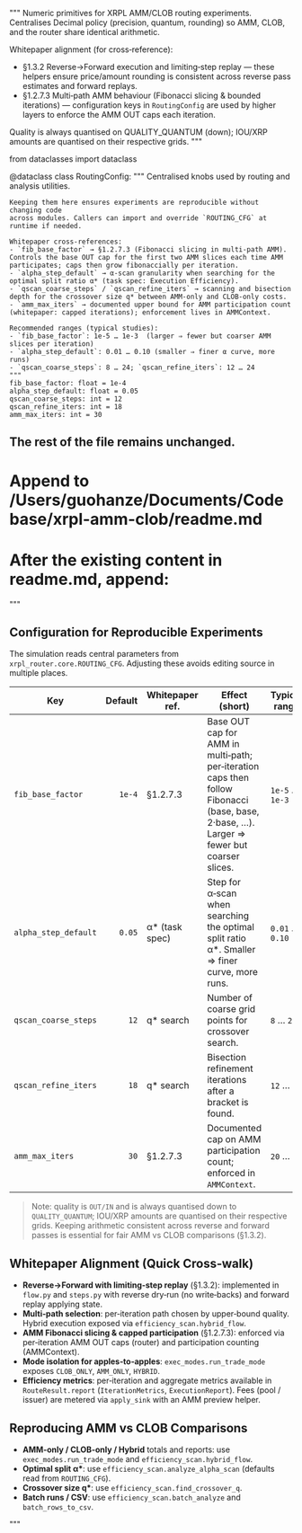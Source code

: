 """
Numeric primitives for XRPL AMM/CLOB routing experiments.
Centralises Decimal policy (precision, quantum, rounding) so AMM, CLOB, and the router share identical arithmetic.

Whitepaper alignment (for cross‑reference):
- §1.3.2  Reverse→Forward execution and limiting‑step replay — these helpers ensure price/amount rounding is consistent across reverse pass estimates and forward replays.
- §1.2.7.3 Multi‑path AMM behaviour (Fibonacci slicing & bounded iterations) — configuration keys in `RoutingConfig` are used by higher layers to enforce the AMM OUT caps each iteration.

Quality is always quantised on QUALITY_QUANTUM (down); IOU/XRP amounts are quantised on their respective grids.
"""

from dataclasses import dataclass

@dataclass
class RoutingConfig:
    """
    Centralised knobs used by routing and analysis utilities.

    Keeping them here ensures experiments are reproducible without changing code
    across modules. Callers can import and override `ROUTING_CFG` at runtime if needed.

    Whitepaper cross‑references:
    - `fib_base_factor` → §1.2.7.3 (Fibonacci slicing in multi‑path AMM). Controls the base OUT cap for the first two AMM slices each time AMM participates; caps then grow fibonaccially per iteration.
    - `alpha_step_default` → α‑scan granularity when searching for the optimal split ratio α* (task spec: Execution Efficiency).
    - `qscan_coarse_steps` / `qscan_refine_iters` → scanning and bisection depth for the crossover size q* between AMM‑only and CLOB‑only costs.
    - `amm_max_iters` → documented upper bound for AMM participation count (whitepaper: capped iterations); enforcement lives in AMMContext.

    Recommended ranges (typical studies):
    - `fib_base_factor`: 1e‑5 … 1e‑3  (larger ⇒ fewer but coarser AMM slices per iteration)
    - `alpha_step_default`: 0.01 … 0.10 (smaller ⇒ finer α curve, more runs)
    - `qscan_coarse_steps`: 8 … 24; `qscan_refine_iters`: 12 … 24
    """
    fib_base_factor: float = 1e-4
    alpha_step_default: float = 0.05
    qscan_coarse_steps: int = 12
    qscan_refine_iters: int = 18
    amm_max_iters: int = 30

## The rest of the file remains unchanged.


# Append to /Users/guohanze/Documents/Codebase/xrpl-amm-clob/readme.md

# After the existing content in readme.md, append:

"""

## Configuration for Reproducible Experiments
The simulation reads central parameters from `xrpl_router.core.ROUTING_CFG`. Adjusting these avoids editing source in multiple places.

| Key                  | Default | Whitepaper ref. | Effect (short)                                                                                                                           | Typical range   |
| -------------------- | ------: | --------------- | ---------------------------------------------------------------------------------------------------------------------------------------- | --------------- |
| `fib_base_factor`    |  `1e-4` | §1.2.7.3        | Base OUT cap for AMM in multi‑path; per‑iteration caps then follow Fibonacci (base, base, 2·base, …). Larger ⇒ fewer but coarser slices. | `1e-5` … `1e-3` |
| `alpha_step_default` |  `0.05` | α* (task spec)  | Step for α‑scan when searching the optimal split ratio α*. Smaller ⇒ finer curve, more runs.                                             | `0.01` … `0.10` |
| `qscan_coarse_steps` |    `12` | q* search       | Number of coarse grid points for crossover search.                                                                                       | `8` … `24`      |
| `qscan_refine_iters` |    `18` | q* search       | Bisection refinement iterations after a bracket is found.                                                                                | `12` … `24`     |
| `amm_max_iters`      |    `30` | §1.2.7.3        | Documented cap on AMM participation count; enforced in `AMMContext`.                                                                     | `20` … `50`     |

> Note: quality is `OUT/IN` and is always quantised down to `QUALITY_QUANTUM`; IOU/XRP amounts are quantised on their respective grids. Keeping arithmetic consistent across reverse and forward passes is essential for fair AMM vs CLOB comparisons (§1.3.2).

## Whitepaper Alignment (Quick Cross‑walk)
- **Reverse→Forward with limiting‑step replay** (§1.3.2): implemented in `flow.py` and `steps.py` with reverse dry‑run (no write‑backs) and forward replay applying state.
- **Multi‑path selection**: per‑iteration path chosen by upper‑bound quality. Hybrid execution exposed via `efficiency_scan.hybrid_flow`.
- **AMM Fibonacci slicing & capped participation** (§1.2.7.3): enforced via per‑iteration AMM OUT caps (router) and participation counting (AMMContext).
- **Mode isolation for apples‑to‑apples**: `exec_modes.run_trade_mode` exposes `CLOB_ONLY`, `AMM_ONLY`, `HYBRID`.
- **Efficiency metrics**: per‑iteration and aggregate metrics available in `RouteResult.report` (`IterationMetrics`, `ExecutionReport`). Fees (pool / issuer) are metered via `apply_sink` with an AMM preview helper.

## Reproducing AMM vs CLOB Comparisons
- **AMM‑only / CLOB‑only / Hybrid** totals and reports: use `exec_modes.run_trade_mode` and `efficiency_scan.hybrid_flow`.
- **Optimal split α\***: use `efficiency_scan.analyze_alpha_scan` (defaults read from `ROUTING_CFG`).
- **Crossover size q\***: use `efficiency_scan.find_crossover_q`.
- **Batch runs / CSV**: use `efficiency_scan.batch_analyze` and `batch_rows_to_csv`.

"""